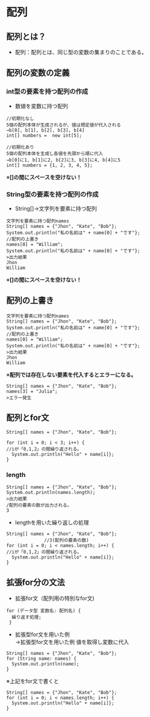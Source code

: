 # 配列  
## 配列とは？  
* 配列：配列とは、同じ型の変数の集まりのことである。  
## 配列の変数の定義  
### int型の要素を持つ配列の作成  
* 数値を変数に持つ配列  

```
//初期化なし
5個の配列本体が生成されるが、値は規定値が代入される
→b[0], b[1], b[2], b[3], b[4]
int[] numbers =  new int[5]; 
```
```
//初期化あり
5個の配列本体を生成し各値を先頭から順に代入
→b[0]に1, b[1]に2, b[2]に3, b[3]に4, b[4]に5
int[] numbers = {1, 2, 3, 4, 5}; 
```
※**[]の間にスペースを空けない！**

### String型の要素を持つ配列の作成  
* String[]→文字列を要素に持つ配列  
```
文字列を要素に持つ配列names
String[] names = {"Jhon", "Kate", "Bob"};
System.out.println("私の名前は" + name[0] + "です"};
//配列の上書き
names[0] = "William";
System.out.println("私の名前は" + name[0] + "です"};
>出力結果
Jhon
William
```
※**[]の間にスペースを空けない！**  
## 配列の上書き  

```
文字列を要素に持つ配列names
String[] names = {"Jhon", "Kate", "Bob"};
System.out.println("私の名前は" + name[0] + "です"};
//配列の上書き
names[0] = "William";
System.out.println("私の名前は" + name[0] + "です"};
>出力結果
Jhon
William
```
※**配列では存在しない要素を代入するとエラーになる。**  
```
String[] names = {"Jhon", "Kate", "Bob"};
names[3] = "Julia";
>エラー発生  
```

## 配列とfor文  
```
String[] names = {"Jhon", "Kate", "Bob"};

for (int i = 0; i < 3; i++) {
//iが「0,1,2」の間繰り返される。
  System.out.println("Hello" + name[i]};
}
```
### length  
```
String[] names = {"Jhon", "Kate", "Bob"};
System.out.println(names.length);
>出力結果
/配列の要素の数が出力される。
3
```
* lengthを用いた繰り返しの処理  
```
String[] names = {"Jhon", "Kate", "Bob"};
              //3(配列の要素の数)
for (int i = 0; i < names.length; i++) {
//iが「0,1,2」の間繰り返される。
  System.out.println("Hello" + name[i]};
}
```
## 拡張for分の文法  
* 拡張for文（配列用の特別なfor文)  
```
for (データ型 変数名: 配列名) {
  繰り返す処理;
 }
```
* 拡張型for文を用いた例<br>→拡張型for文を用いた例  値を取得し変数に代入

```
String[] names = {"Jhon", "Kate", "Bob"};
for (String name: names) {
  System.out.println(name);
}
```
※上記をfor文で書くと
```
String[] names = {"Jhon", "Kate", "Bob"};
for (int i = 0; i < names.length; i++) {
  System.out.println("Hello" + name[i]};
}
```





